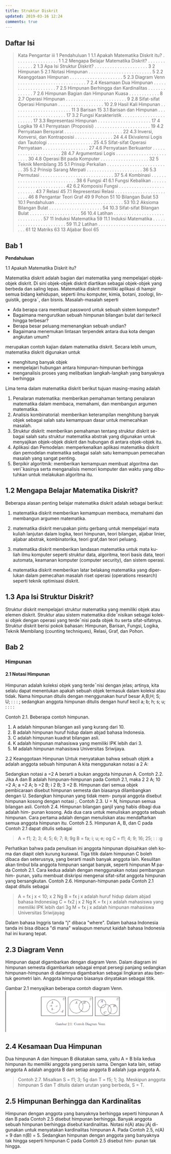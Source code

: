 ```yaml
---
title: Struktur Diskrit 
updated: 2019-03-16 12:24
comments: true
---
```


## Daftar Isi

>Kata Pengantar iii
>1 Pendahuluan 1
>1.1 Apakah Matematika Diskrit itu? . . . . . . . . . . . . . . . . . 1
>1.2 Mengapa Belajar Matematika Diskrit? . . . . . . . . . . . . . 2
>1.3 Apa Isi Struktur Diskrit? . . . . . . . . . . . . . . . . . . . . . 3
>2 Himpunan 5
>2.1 Notasi Himpunan . . . . . . . . . . . . . . . . . . . . . . . . . 5
>2.2 Keanggotaan Himpunan . . . . . . . . . . . . . . . . . . . . . 5
>2.3 Diagram Venn . . . . . . . . . . . . . . . . . . . . . . . . . . . 7
>2.4 Kesamaan Dua Himpunan . . . . . . . . . . . . . . . . . . . . 7
>2.5 Himpunan Berhingga dan Kardinalitas . . . . . . . . . . . . . 7
>2.6 Himpunan Bagian dan Himpunan Kuasa . . . . . . . . . . . . 8
>2.7 Operasi Himpunan . . . . . . . . . . . . . . . . . . . . . . . . 9
>2.8 Sifat-sifat Operasi Himpunan . . . . . . . . . . . . . . . . . . 10
>2.9 Hasil Kali Himpunan . . . . . . . . . . . . . . . . . . . . . . . 11
>3 Barisan 15
>3.1 Barisan dan Himpunan . . . . . . . . . . . . . . . . . . . . . . 17
>3.2 Fungsi Karakteristik . . . . . . . . . . . . . . . . . . . . . . . 17
>3.3 Representasi Himpunan . . . . . . . . . . . . . . . . . . . . . 17
>4 Logika 19
>4.1 Pernyataan (Proposisi) . . . . . . . . . . . . . . . . . . . . . . 19
>4.2 Pernyataan Bersyarat . . . . . . . . . . . . . . . . . . . . . . . 22
>4.3 Inversi, Konversi, dan Kontraposisi . . . . . . . . . . . . . . . 24
>4.4 Ekivalensi Logis dan Tautologi . . . . . . . . . . . . . . . . . . 25
>4.5 Sifat-sifat Operasi Pernyataan . . . . . . . . . . . . . . . . . . 27
>4.6 Pernyataan Berkuantor . . . . . . . . . . . . . . . . . . . . . . 28
>4.7 Argumentasi Logis . . . . . . . . . . . . . . . . . . . . . . . . 30
>4.8 Operasi Bit pada Komputer . . . . . . . . . . . . . . . . . . . 32
>5 Teknik Membilang 35
>5.1 Prinsip Perkalian . . . . . . . . . . . . . . . . . . . . . . . . . 35
>5.2 Prinsip Sarang Merpati . . . . . . . . . . . . . . . . . . . . . . 36
>5.3 Permutasi . . . . . . . . . . . . . . . . . . . . . . . . . . . . . 37
>5.4 Kombinasi . . . . . . . . . . . . . . . . . . . . . . . . . . . . . 38
>6 Fungsi 41
>6.1 Fungsi Kebalikan . . . . . . . . . . . . . . . . . . . . . . . . . 42
>6.2 Komposisi Fungsi . . . . . . . . . . . . . . . . . . . . . . . . . 43
>7 Relasi 45
>7.1 Representasi Relasi . . . . . . . . . . . . . . . . . . . . . . . . 46
>8 Pengantar Teori Graf 49
>9 Pohon 51
>10 Bilangan Bulat 53
>10.1 Pendahuluan . . . . . . . . . . . . . . . . . . . . . . . . . . . 53
>10.2 Aksioma Bilangan Bulat . . . . . . . . . . . . . . . . . . . . . 54
>10.3 Sifat-sifat Bilangan Bulat . . . . . . . . . . . . . . . . . . . . 56
>10.4 Latihan . . . . . . . . . . . . . . . . . . . . . . . . . . . . . . 57
>11 Induksi Matematika 59
>11.1 Induksi Matematika . . . . . . . . . . . . . . . . . . . . . . . . 59
>11.2 Latihan . . . . . . . . . . . . . . . . . . . . . . . . . . . . . . 61
>12 Matriks 63
>13 Aljabar Bool 65


## Bab 1

**Pendahuluan**

1.1 Apakah Matematika Diskrit itu?

Matematika diskrit adalah bagian dari matematika yang mempelajari objek-
objek diskrit. Di sini objek-objek diskrit diartikan sebagai objek-objek yang
berbeda dan saling lepas. Matematika diskrit memiliki aplikasi di hampir
semua bidang kehidupan, seperti ilmu komputer, kimia, botani, zoologi, lin-
guistik, geogra¯, dan bisnis. Masalah-masalah seperti

* Ada berapa cara membuat password untuk sebuah sistem komputer?
* Bagaimana mengurutkan sebuah himpunan bilangan bulat dari terkecil
hingga terbesar?
* Berapa besar peluang memenangkan sebuah undian?
* Bagaimana menemukan lintasan terpendek antara dua kota dengan
angkutan umum?

merupakan contoh kajian dalam matematika diskrit. Secara lebih umum,
matematika diskrit digunakan untuk
* menghitung banyak objek
* mempelajari hubungan antara himpunan-himpunan berhingga
* menganalisis proses yang melibatkan langkah-langkah yang banyaknya berhingga

Lima tema dalam matematika diskrit berikut tujuan masing-masing adalah
1. Penalaran matematika: memberikan pemahaman tentang penalaran
matematika dalam membaca, memahami, dan membangun argumen
matematika.
2. Analisis kombinatorial: memberikan keterampilan menghitung banyak
objek sebagai salah satu kemampuan dasar untuk memecahkan masalah.
3. Struktur diskrit: memberikan pemahaman tentang struktur diskrit se-
bagai salah satu struktur matematika abstrak yang digunakan untuk
menyajikan objek-objek diskrit dan hubungan di antara objek-objek
itu.
4. Aplikasi dan Pemodelan: memperkenalkan aplikasi matematika diskrit
dan pemodelan matematika sebagai salah satu kemampuan pemecahan
masalah yang sangat penting.
5. Berpikir algoritmik: memberikan kemampuan membuat algoritma dan
veri¯kasinya serta menganalisis memori komputer dan waktu yang dibu-
tuhkan untuk melakukan algoritma itu.

## 1.2 Mengapa Belajar Matematika Diskrit?

Beberapa alasan penting belajar matematika diskrit adalah sebagai berikut:

1. matematika diskrit memberikan kemampuan membaca, memahami dan
membangun argumen matematika.

2. matematika diskrit merupakan pintu gerbang untuk mempelajari mata
kuliah lanjutan dalam logika, teori himpunan, teori bilangan, aljabar
linier, aljabar abstrak, kombinatorika, teori graf,dan teori peluang.

3. matematika diskrit memberikan landasan matematika untuk mata ku-
liah ilmu komputer seperti struktur data, algoritma, teori basis data,
teori automata, keamanan komputer (computer security), dan sistem
operasi.

4. matematika diskrit memberikan latar belakang matematika yang diper-
lukan dalam pemecahan masalah riset operasi (operations research)
seperti teknik optimisasi diskrit.

## 1.3 Apa Isi Struktur Diskrit?

Struktur diskrit mempelajari struktur matematika yang memiliki objek atau
elemen diskrit. Struktur atau sistem matematika dide¯nisikan sebagai kolek-
si objek dengan operasi yang terde¯nisi pada objek itu serta sifat-sifatnya.
Struktur diskrit berisi pokok bahasan: Himpunan, Barisan, Fungsi, Logika,
Teknik Membilang (counting techniques), Relasi, Graf, dan Pohon.


## Bab 2

### Himpunan

#### 2.1 Notasi Himpunan

Himpunan adalah koleksi objek yang terde¯nisi dengan jelas; artinya, kita
selalu dapat menentukan apakah sebuah objek termasuk dalam koleksi atau
tidak.
Nama himpunan ditulis dengan menggunakan huruf besar
A;B;H; S; U; : : : ;
sedangkan anggota himpunan ditulis dengan huruf kecil
a; b; h; s; u; : : : :

Contoh 2.1. Beberapa contoh himpunan.
1. A adalah himpunan bilangan asli yang kurang dari 10.
2. B adalah himpunan huruf hidup dalam abjad bahasa Indonesia.
3. C adalah himpunan kuadrat bilangan asli.
4. K adalah himpunan mahasiswa yang memiliki IPK lebih dari 3.
5. M adalah himpunan mahasiswa Universitas Sriwijaya.

2.2 Keanggotaan Himpunan
Untuk menyatakan bahwa sebuah objek a adalah anggota sebuah himpunan
A kita menggunakan notasi
a 2 A:

Sedangkan notasi
a =2 A
berarti a bukan anggota himpunan A.
Contoh 2.2. Jika A dan B adalah himpunan-himpunan pada Contoh 2.1,
maka 2 2 A; 10 =2 A; a =2 A; b =2 B; i 2 B; 3 =2 B.
Himpunan dari semua objek pembicaraan disebut himpunan semesta dan
biasanya dilambangkan dengan U. Sedangkan himpunan yang tidak mem-
punyai anggota disebut himpunan kosong dengan notasi ;.
Contoh 2.3. U = N, himpunan semua bilangan asli.
Contoh 2.4. Himpunan bilangan ganjil yang habis dibagi dua adalah him-
punan kosong.
Ada dua cara untuk menuliskan anggota sebuah himpunan. Cara pertama
adalah dengan menuliskan atau mendaftarkan semua anggota himpunan itu.
Contoh 2.5. Himpunan A, B, dan C pada Contoh 2.1 dapat ditulis sebagai

>A = f1; 2; 3; 4; 5; 6; 7; 8; 9g
>B = fa; i; u; e; og
>C = f1; 4; 9; 16; 25; : : :g

Perhatikan bahwa pada penulisan ini anggota himpunan dipisahkan oleh ko-
ma dan diapit oleh kurung kurawal. Tiga titik dalam himpunan C boleh
dibaca dan seterusnya, yang berarti masih banyak anggota lain. Kesulitan
akan timbul bila anggota himpunan sangat banyak, seperti himpunan M pa-
da Contoh 2.1.
Cara kedua adalah dengan menggunakan notasi pembangun him-
punan, yaitu membuat diskripsi mengenai sifat-sifat anggota himpunan
yang bersangkutan.
Contoh 2.6. Himpunan-himpunan pada Contoh 2.1 dapat ditulis sebagai

>A = fx j x < 10; x 2 Ng
>B = fx j x adalah huruf hidup dalam abjad bahasa Indonesiag
>C = fx2 j x 2 Ng
>K = fx j x adalah mahasiswa yang memiliki IPK lebih dari 3g
>M = fx j x adalah himpunan mahasiswa Universitas Sriwijayag

Dalam bahasa Inggris tanda "j" dibaca "where". Dalam bahasa Indonesia
tanda ini bisa dibaca "di mana" walaupun menurut kaidah bahasa Indonesia
hal ini kurang tepat.

## 2.3 Diagram Venn

Himpunan dapat digambarkan dengan diagram Venn. Dalam diagram ini
himpunan semesta digambarkan sebagai empat persegi panjang sedangkan
himpunan-himpunan di dalamnya digambarkan sebagai lingkaran atau ben-
tuk geometri lain. Anggota himpunan biasanya dinyatakan sebagai titik.

Gambar 2.1 menyajikan beberapa contoh diagram Venn.
![diagram venn](/assets/DV.png)

## 2.4 Kesamaan Dua Himpunan

Dua himpunan A dan himpuan B dikatakan sama, yaitu
A = B
bila kedua himpunan itu memiliki anggota yang persis sama. Dengan kata
lain, setiap anggota A adalah anggota B dan setiap anggota B adalah juga
anggota A.

>Contoh 2.7. Misalkan S = f1; 3; 5g dan T = f5; 1; 3g. Meskipun anggota
himpunan S dan T ditulis dalam urutan yang berbeda, S = T.

## 2.5 Himpunan Berhingga dan Kardinalitas

Himpunan dengan anggota yang banyaknya berhingga seperti himpunan A
dan B pada Contoh 2.5 disebut himpunan berhingga. Banyak anggota
sebuah himpunan berhingga disebut kardinalitas. Notasi n(A) atau jAj di-
gunakan untuk menyatakan kardinalitas himpunan A. Pada Contoh 2.5,
n(A) = 9 dan n(B) = 5. Sedangkan himpunan dengan anggota yang
banyaknya tak hingga seperti himpunan C pada Contoh 2.5 disebut him-
punan tak hingga.
